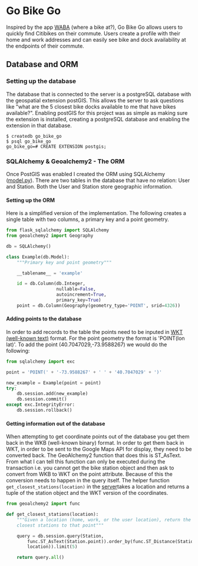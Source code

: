 # Go Bike Go

Inspired by the app [WABA](https://itunes.apple.com/us/app/where-a-bike-at-citibike-nyc/id689093812?mt=8) (where a bike at?), Go Bike Go allows users to quickly find Citibikes on their commute. Users create a profile with their home and work addresses and can easily see bike and dock availability at the endpoints of their commute.

## Database and ORM
### Setting up the database

The database that is connected to the server is a postgreSQL database with the geospatial extension postGIS. This allows the server to ask questions like "what are the 5 closest bike docks available to me that have bikes available?". Enabling postGIS for this project was as simple as making sure the extension is installed, creating a postgreSQL database and enabling the extension in that database.

```
$ createdb go_bike_go
$ psql go_bike_go
go_bike_go=# CREATE EXTENSION postgis;
```

### SQLAlchemy & Geoalchemy2 - The ORM

Once PostGIS was enabled I created the ORM using SQLAlchemy ([model.py](/model.py)). There are two tables in the database that have no relation: User and Station. Both the User and Station store geographic information. 

#### Setting up the ORM

Here is a simplified version of the implementation. The following creates a single table with two columns, a primary key and a point geometry.

```python
from flask_sqlalchemy import SQLAlchemy
from geoalchemy2 import Geography

db = SQLAlchemy()

class Example(db.Model):
	"""Primary key and point geometry"""

	__tablename__ = 'example'

	id = db.Column(db.Integer,
                   nullable=False,
                   autoincrement=True,
                   primary_key=True)
    point = db.Column(Geography(geometry_type='POINT', srid=4326))
```
#### Adding points to the database
In order to add records to the table the points need to be inputed in [WKT (well-known text)](https://en.wikipedia.org/wiki/Well-known_text) format. For the point geometry the format is 'POINT(lon lat)'. To add the point (40.7047029,-73.9588267) we would do the following:

```python
from sqlalchemy import exc

point = 'POINT(' + '-73.9588267' + ' ' + '40.7047029' + ')'

new_example = Example(point = point)
try:
	db.session.add(new_example)
	db.session.commit()
except exc.IntegrityError:
	db.session.rollback()
```

#### Getting information out of the database

When attempting to get coordinate points out of the database you get them back in the WKB (well-known binary) format. In order to get them back in WKT, in order to be sent to the Google Maps API for display, they need to be converted back. The GeoAlchemy2 function that does this is ST_AsText. From what I can tell this function can only be executed during the transaction i.e. you cannot get the bike station object and then ask to convert from WKB to WKT on the point attribute. Because of this the conversion needs to happen in the query itself. The helper function ```get_closest_stations(location)``` in the [server](/server.py)takes a location and returns a tuple of the station object and the WKT version of the coordinates.

```python
from geoalchemy2 import func

def get_closest_stations(location):
	"""Given a location (home, work, or the user location), return the top 5
	closest stations to that point"""

	query = db.session.query(Station, 
		func.ST_AsText(Station.point)).order_by(func.ST_Distance(Station.point, 
		location)).limit(5)

	return query.all()
```
